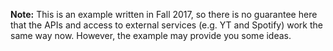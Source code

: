 **Note:** This is an example written in Fall 2017, so there is no guarantee here that the APIs and access to external services (e.g. YT and Spotify) work the same way now. However, the example may provide you some ideas.

